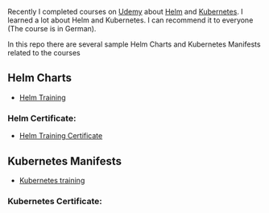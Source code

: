 
Recently I completed courses on [Udemy](https://www.udemy.com) about [Helm](https://www.helm.sh) and [Kubernetes](https://kubernetes.io/). 
I learned a lot about Helm and Kubernetes. I can recommend it to everyone (The course is in German).

In this repo there are several sample Helm Charts and Kubernetes Manifests related to the courses

## Helm Charts
- [Helm Training](https://www.udemy.com/course/helm-der-paketmanager-fur-kubernetes)
### Helm Certificate: 
- [Helm Training Certificate](https://drive.google.com/file/d/1SVmO1c62Tu63S0JaD9gmAH8mrv0tEwxZ/view?usp=sharing)

## Kubernetes Manifests
- [Kubernetes training](https://www.udemy.com/course/einstieg-in-kubernetes) 
### Kubernetes Certificate:



